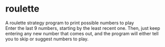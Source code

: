 # roulette
A roulette strategy program to print possible numbers to play<br/>
Enter the last 9 numbers, starting by the least recent one. Then, just keep entering any new number that comes out, and the program will either tell you to skip or suggest numbers to play.
